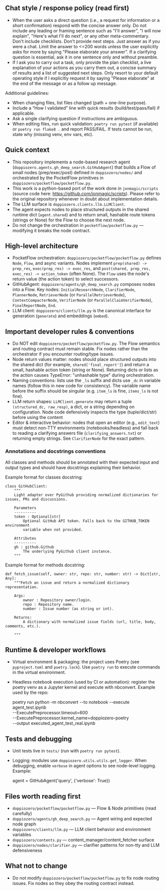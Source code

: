 ## Chat style / response policy (read first)

- When the user asks a direct question (i.e., a request for information or a short confirmation) respond with the concise answer only. Do not include any leading or framing sentence such as "I'll answer", "I will now explain", "Here's what I'll do next", or any other meta-commentary. Don't include checklists. Don't provide next steps. Just answer as if you were a chat. Limit the answer to <=200 words unless the user explicitly asks for more by saying "Please elaborate your answer". If a clarifying question is essential, ask it in one sentence only and without preamble.
- If I ask you to carry out a task, only provide the plan checklist, a live explanation of your actions as you carry them out, a concise summary of results and a list of suggested next steps. Only resort to your default operating style if I explicitly request it by saying "Please elaborate" at the end of the message or as a follow up message.

Additional guidelines:
- When changing files, list files changed (path + one-line purpose).
- Include a “How I validated” line with quick results (build/test/pass/fail) if applicable.
- Ask a single clarifying question if instructions are ambiguous.
- When editing files, run quick validation: `poetry run pytest` (if available) or `poetry run flake8 .` and report PASS/FAIL. If tests cannot be run, state why (missing venv, env vars, etc).

## Quick context

- This repository implements a node-based research agent (`doppiozero.agents.gh_deep_search.GitHubAgent`) that builds a Flow of small nodes (prep/exec/post) defined in `doppiozero/nodes/` and orchestrated by the PocketFlow primitives in `doppiozero/pocketflow/pocketflow.py`.
- This work is a python-based port of the work done in `jonmagic/scripts` (source code here: https://github.com/jonmagic/scripts). Please refer to the original repository whenever in doubt about implementation details.
- The LLM surface is `doppiozero.clients.llm.LLMClient`.
- The agent expects nodes to place structured outputs in the shared runtime dict (`agent.shared`) and to return small, hashable route tokens (strings or None) for the Flow to choose the next node.
- Do not change the orchestration in `pocketflow/pocketflow.py` — modifying it breaks the node contract.

## High-level architecture

- PocketFlow orchestration: `doppiozero/pocketflow/pocketflow.py` defines `Node`, `Flow`, and async variants. Nodes implement `prep(shared) -> prep_res`, `exec(prep_res) -> exec_res`, and `post(shared, prep_res, exec_res) -> action_token` (often None). The `Flow` uses the node's return value (the action token) to select successors.
- GitHubAgent: `doppiozero/agents/gh_deep_search.py` composes nodes into a Flow. Key nodes: `InitialResearchNode`, `ClarifierNode`, `PlannerNode`, `RetrieverNode` (or `ParallelRetrieverNode`), `ContextCompacterNode`, `VerifierNode` (or `ParallelClaimVerifierNode`), `FinalReportNode`, `End`.
- LLM client: `doppiozero/clients/llm.py` is the canonical interface for generation (`generate`) and embeddings (`embed`).

## Important developer rules & conventions

- Do NOT edit `doppiozero/pocketflow/pocketflow.py`. The Flow semantics and routing contract must remain stable. Fix nodes rather than the orchestrator if you encounter routing/type issues.
- Node return values matter: nodes should place structured outputs into the shared dict (for example, `shared['final_report']`) and return a small, hashable action token (string or None). Returning dicts or lists as the action causes TypeError: "unhashable type" during orchestration.
- Naming conventions: lists use the `_ls` suffix and dicts use `_dc` in variable names (follow this in new code for consistency). The variable name before the suffix should be singular (e.g. `item_ls` is fine, `items_ls` is not fine).
- LLM return shapes: `LLMClient.generate` may return a tuple `(structured_dc, raw_resp)`, a dict, or a string depending on configuration. Node code defensively inspects the type (tuple/dict/str) before using the content
- Editor & interactive behavior: nodes that open an editor (e.g., `edit_text`) must detect non-TTY environments (notebooks/headless) and fall back to reading a clarifying answers file (`clarifying_answers.txt`) or returning empty strings. See `ClarifierNode` for the exact pattern.


### Annotations and docstrings conventions

All classes and methods should be annotated with their expected input and output types and should have docstrings explaining their behavior.

Example format for classes docstring:

```
class GitHubClient:
    """
    Light adapter over PyGithub providing normalized dictionaries for issues, PRs and discussions.

    Parameters
    ----------
    token : Optional[str]
        Optional GitHub API token. Falls back to the GITHUB_TOKEN environment
        variable when not provided.

    Attributes
    ----------
    gh : github.Github
        The underlying PyGithub client instance.
    """
```

Example format for methods docstring:

```
def fetch_issue(self, owner: str, repo: str, number: str) -> Dict[str, Any]:
    """Fetch an issue and return a normalized dictionary representation.

    Args:
        owner : Repository owner/login.
        repo : Repository name.
        number : Issue number (as string or int).

    Returns:
        A dictionary with normalized issue fields (url, title, body, comments, etc.).

    """
```

## Runtime & developer workflows

- Virtual environment & packaging: the project uses Poetry (see `pyproject.toml` and `poetry.lock`). Use `poetry run` to execute commands in the virtual environment.
- Headless notebook execution (used by CI or automation): register the poetry venv as a Jupyter kernel and execute with nbconvert. Example used by the repo:

  poetry run python -m nbconvert --to notebook --execute agent_test.ipynb \
    --ExecutePreprocessor.timeout=600 \
    --ExecutePreprocessor.kernel_name=doppiozero-poetry \
    --output executed_agent_test_real.ipynb

## Tests and debugging

- Unit tests live in `tests/` (run with `poetry run pytest`).
- Logging: modules use `doppiozero.utils.utils.get_logger`. When debugging, enable `verbose` in agent options to see node-level logging. Example:

  agent = GitHubAgent('query', {'verbose': True})

## Files worth reading first

- `doppiozero/pocketflow/pocketflow.py` — Flow & Node primitives (read carefully)
- `doppiozero/agents/gh_deep_search.py` — Agent wiring and expected node graph
- `doppiozero/clients/llm.py` — LLM client behavior and environment variables
- `doppiozero/contents.py` — content_manager/content_fetcher surface
- `doppiozero/nodes/clarifier.py` — clarifier patterns for non-tty and LLM defensiveness

## What not to change

- Do not modify `doppiozero/pocketflow/pocketflow.py` to fix node routing issues. Fix nodes so they obey the routing contract instead.
